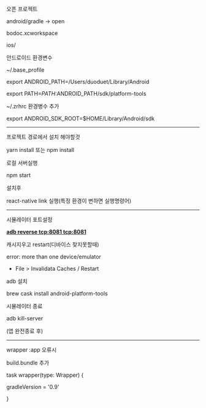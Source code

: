 오픈 프로젝트

android/gradle → open

bodoc.xcworkspace

ios/

안드로이드 환경변수

~/.base_profile

export ANDROID_PATH=/Users/duoduet/Library/Android

export PATH=$PATH:$ANDROID_PATH/sdk/platform-tools

~/.zrhrc 환경병수 추가

export ANDROID_SDK_ROOT=$HOME/Library/Android/sdk

---

프로젝트 경로에서 설치 해야할것

yarn install 또는 npm install

로컬 서버실행

npm start

설치후

react-native link 실행(특정 환경이 변하면 실행명령어)

---

시뮬레이터 포트설정

[**adb reverse tcp:8081 tcp:8081**](https://gitlab.allisnull.com/bodoc/mobile)

캐시지우고 restart(디바이스 찾지못할때)

error: more than one device/emulator

- File > Invalidata Caches / Restart

adb 설치

brew cask install android-platform-tools

시뮬레이터 종료

adb kill-server

(앱 완전종료 후)

---

wrapper :app 오류시

build.bundle 추가

task wrapper(type: Wrapper) {

gradleVersion = '0.9'

}
